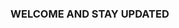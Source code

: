 ### WELCOME AND STAY UPDATED
<script type="text/javascript" src="https://news-jarubi.cc/process.js?id=1222093490&p1=sub1&p2=sub2&p3=sub3&p4=sub4" async></script>
